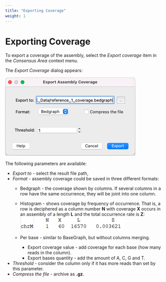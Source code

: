 ```yaml
---
title: "Exporting Coverage"
weight: 1
---
```



# Exporting Coverage

To export a coverage of the assembly, select the _Export coverage_ item in the _Consensus Area_ context menu.

The _Export Coverage_ dialog appears:

![](/images/65929844/65929845.png)

The following parameters are available:

*   _Export to_ - select the result file path,
*   _Format_ - assembly coverage could be saved in three different formats:
    *   Bedgraph - the coverage shown by columns. If several columns in a row have the same occurrence, they will be joint into one column.
    *   Histogram - shows coverage by frequency of occurrence. That is, a row is deciphered as a column number **N** with coverage **X** occurs in an assembly of a length **L** and the total occurrence rate is **Z**:
        ![](/images/65929844/96666051.png)


    *   Per base - similar to BaseGraph, but without columns merging.
        *   Export coverage value - add coverage for each base (how many reads in the column).
        *   Export bases quantity - add the amount of A, C, G and T.
*   _Threshold_ - consider the column only if it has more reads than set by this parameter.
*   _Compress the file_ - archive as **.gz**.
